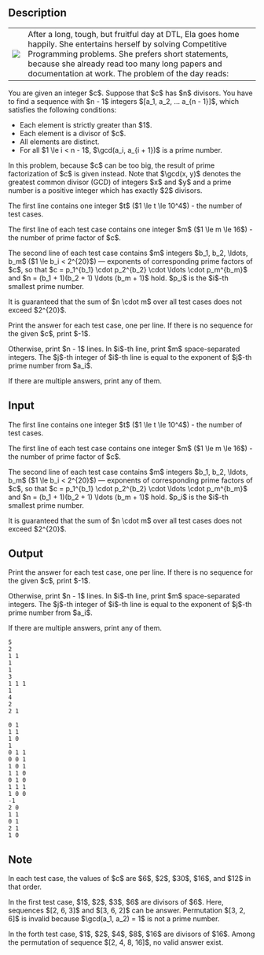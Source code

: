 ## Description

<div><p></p><table class="tex-tabular"><tbody><tr><td class="tex-tabular-text-align-left"><img class="tex-graphics" src="file://Oqy7Ssn0.png" style="max-width: 100.0%;max-height: 100.0%;"></td><td class="tex-tabular-text-align-left"><span class="tex-font-style-it">After a long, tough, but fruitful day at DTL, Ela goes home happily. She entertains herself by solving Competitive Programming problems. She prefers short statements, because she already read too many long papers and documentation at work. The problem of the day reads:</span></td></tr></tbody></table><p></p><p>You are given an integer $c$. Suppose that $c$ has $n$ divisors. You have to find a sequence with $n - 1$ integers $[a_1, a_2, ... a_{n - 1}]$, which satisfies the following conditions:</p><ul> <li> Each element is strictly greater than $1$. </li><li> Each element is a divisor of $c$. </li><li> All elements are distinct. </li><li> For all $1 \le i &lt; n - 1$, $\gcd(a_i, a_{i + 1})$ is a prime number. </li></ul><p>In this problem, because $c$ can be too big, the result of prime factorization of $c$ is given instead. Note that $\gcd(x, y)$ denotes the greatest common divisor (GCD) of integers $x$ and $y$ and a prime number is a positive integer which has exactly $2$ divisors.</p></div><div class="input-specification"><p>The first line contains one integer $t$ ($1 \le t \le 10^4$) - the number of test cases.</p><p>The first line of each test case contains one integer $m$ ($1 \le m \le 16$) - the number of prime factor of $c$.</p><p>The second line of each test case contains $m$ integers $b_1, b_2, \ldots, b_m$ ($1 \le b_i &lt; 2^{20}$) — exponents of corresponding prime factors of $c$, so that $c = p_1^{b_1} \cdot p_2^{b_2} \cdot \ldots \cdot p_m^{b_m}$ and $n = (b_1 + 1)(b_2 + 1) \ldots (b_m + 1)$ hold. $p_i$ is the $i$-th smallest prime number.</p><p>It is guaranteed that the sum of $n \cdot m$ over all test cases does not exceed $2^{20}$.</p></div><div class="output-specification"><p>Print the answer for each test case, one per line. If there is no sequence for the given $c$, print $-1$.</p><p>Otherwise, print $n - 1$ lines. In $i$-th line, print $m$ space-separated integers. The $j$-th integer of $i$-th line is equal to the exponent of $j$-th prime number from $a_i$.</p><p>If there are multiple answers, print any of them.</p></div>

## Input

<p>The first line contains one integer $t$ ($1 \le t \le 10^4$) - the number of test cases.</p><p>The first line of each test case contains one integer $m$ ($1 \le m \le 16$) - the number of prime factor of $c$.</p><p>The second line of each test case contains $m$ integers $b_1, b_2, \ldots, b_m$ ($1 \le b_i &lt; 2^{20}$) — exponents of corresponding prime factors of $c$, so that $c = p_1^{b_1} \cdot p_2^{b_2} \cdot \ldots \cdot p_m^{b_m}$ and $n = (b_1 + 1)(b_2 + 1) \ldots (b_m + 1)$ hold. $p_i$ is the $i$-th smallest prime number.</p><p>It is guaranteed that the sum of $n \cdot m$ over all test cases does not exceed $2^{20}$.</p>

## Output

<p>Print the answer for each test case, one per line. If there is no sequence for the given $c$, print $-1$.</p><p>Otherwise, print $n - 1$ lines. In $i$-th line, print $m$ space-separated integers. The $j$-th integer of $i$-th line is equal to the exponent of $j$-th prime number from $a_i$.</p><p>If there are multiple answers, print any of them.</p>





```input1|2,3,6,7,10,11
5
2
1 1
1
1
3
1 1 1
1
4
2
2 1
```




```output1
0 1 
1 1 
1 0 
1 
0 1 1 
0 0 1 
1 0 1 
1 1 0 
0 1 0 
1 1 1 
1 0 0 
-1
2 0 
1 1 
0 1 
2 1 
1 0
```



## Note

<p>In each test case, the values of $c$ are $6$, $2$, $30$, $16$, and $12$ in that order.</p><p>In the first test case, $1$, $2$, $3$, $6$ are divisors of $6$. Here, sequences $[2, 6, 3]$ and $[3, 6, 2]$ can be answer. Permutation $[3, 2, 6]$ is invalid because $\gcd(a_1, a_2) = 1$ is not a prime number.</p><p>In the forth test case, $1$, $2$, $4$, $8$, $16$ are divisors of $16$. Among the permutation of sequence $[2, 4, 8, 16]$, no valid answer exist.</p>
